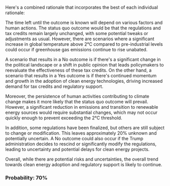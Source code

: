 Here's a combined rationale that incorporates the best of each individual rationale:

The time left until the outcome is known will depend on various factors and human actions. The status quo outcome would be that the regulations and tax credits remain largely unchanged, with some potential tweaks or adjustments as usual. However, there are scenarios where a significant increase in global temperature above 2°C compared to pre-industrial levels could occur if greenhouse gas emissions continue to rise unabated.

A scenario that results in a No outcome is if there's a significant change in the political landscape or a shift in public opinion that leads policymakers to reevaluate the effectiveness of these tax credits. On the other hand, a scenario that results in a Yes outcome is if there's continued momentum and growth in the adoption of clean energy technologies, driving increased demand for tax credits and regulatory support.

Moreover, the persistence of human activities contributing to climate change makes it more likely that the status quo outcome will prevail. However, a significant reduction in emissions and transition to renewable energy sources would require substantial changes, which may not occur quickly enough to prevent exceeding the 2°C threshold.

In addition, some regulations have been finalized, but others are still subject to change or modification. This leaves approximately 20% unknown and potentially uncertain. A No outcome could also occur if the Trump administration decides to rescind or significantly modify the regulations, leading to uncertainty and potential delays for clean energy projects.

Overall, while there are potential risks and uncertainties, the overall trend towards clean energy adoption and regulatory support is likely to continue.

### Probability: 70%